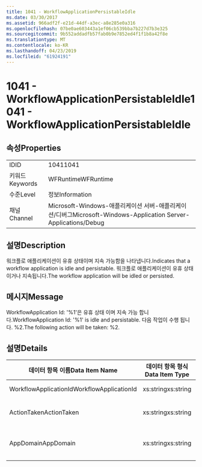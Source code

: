 ```yaml
---
title: 1041 - WorkflowApplicationPersistableIdle
ms.date: 03/30/2017
ms.assetid: 966adf2f-e21d-44df-a3ec-a8e285e0a316
ms.openlocfilehash: 07be0ae603443a1ef06cb539bba7b227d7b3e325
ms.sourcegitcommit: 9b552addadfb57fab0b9e7852ed4f1f1b8a42f8e
ms.translationtype: MT
ms.contentlocale: ko-KR
ms.lasthandoff: 04/23/2019
ms.locfileid: "61924191"
---
```

# <a name="1041---workflowapplicationpersistableidle"></a><span data-ttu-id="1e681-102">1041 - WorkflowApplicationPersistableIdle</span><span class="sxs-lookup"><span data-stu-id="1e681-102">1041 - WorkflowApplicationPersistableIdle</span></span>
## <a name="properties"></a><span data-ttu-id="1e681-103">속성</span><span class="sxs-lookup"><span data-stu-id="1e681-103">Properties</span></span>  
  
|||  
|-|-|  
|<span data-ttu-id="1e681-104">ID</span><span class="sxs-lookup"><span data-stu-id="1e681-104">ID</span></span>|<span data-ttu-id="1e681-105">1041</span><span class="sxs-lookup"><span data-stu-id="1e681-105">1041</span></span>|  
|<span data-ttu-id="1e681-106">키워드</span><span class="sxs-lookup"><span data-stu-id="1e681-106">Keywords</span></span>|<span data-ttu-id="1e681-107">WFRuntime</span><span class="sxs-lookup"><span data-stu-id="1e681-107">WFRuntime</span></span>|  
|<span data-ttu-id="1e681-108">수준</span><span class="sxs-lookup"><span data-stu-id="1e681-108">Level</span></span>|<span data-ttu-id="1e681-109">정보</span><span class="sxs-lookup"><span data-stu-id="1e681-109">Information</span></span>|  
|<span data-ttu-id="1e681-110">채널</span><span class="sxs-lookup"><span data-stu-id="1e681-110">Channel</span></span>|<span data-ttu-id="1e681-111">Microsoft-Windows-애플리케이션 서버-애플리케이션/디버그</span><span class="sxs-lookup"><span data-stu-id="1e681-111">Microsoft-Windows-Application Server-Applications/Debug</span></span>|  
  
## <a name="description"></a><span data-ttu-id="1e681-112">설명</span><span class="sxs-lookup"><span data-stu-id="1e681-112">Description</span></span>  
 <span data-ttu-id="1e681-113">워크플로 애플리케이션이 유휴 상태이며 지속 가능함을 나타냅니다.</span><span class="sxs-lookup"><span data-stu-id="1e681-113">Indicates that a workflow application is idle and persistable.</span></span> <span data-ttu-id="1e681-114">워크플로 애플리케이션이 유휴 상태이거나 지속됩니다.</span><span class="sxs-lookup"><span data-stu-id="1e681-114">The workflow application will be idled or persisted.</span></span>  
  
## <a name="message"></a><span data-ttu-id="1e681-115">메시지</span><span class="sxs-lookup"><span data-stu-id="1e681-115">Message</span></span>  
 <span data-ttu-id="1e681-116">WorkflowApplication Id: '%1'은 유휴 상태 이며 지속 가능 합니다.</span><span class="sxs-lookup"><span data-stu-id="1e681-116">WorkflowApplication Id: '%1' is idle and persistable.</span></span>  <span data-ttu-id="1e681-117">다음 작업이 수행 됩니다. %2.</span><span class="sxs-lookup"><span data-stu-id="1e681-117">The following action will be taken: %2.</span></span>  
  
## <a name="details"></a><span data-ttu-id="1e681-118">설명</span><span class="sxs-lookup"><span data-stu-id="1e681-118">Details</span></span>  
  
|<span data-ttu-id="1e681-119">데이터 항목 이름</span><span class="sxs-lookup"><span data-stu-id="1e681-119">Data Item Name</span></span>|<span data-ttu-id="1e681-120">데이터 항목 형식</span><span class="sxs-lookup"><span data-stu-id="1e681-120">Data Item Type</span></span>|<span data-ttu-id="1e681-121">설명</span><span class="sxs-lookup"><span data-stu-id="1e681-121">Description</span></span>|  
|--------------------|--------------------|-----------------|  
|<span data-ttu-id="1e681-122">WorkflowApplicationId</span><span class="sxs-lookup"><span data-stu-id="1e681-122">WorkflowApplicationId</span></span>|<span data-ttu-id="1e681-123">xs:string</span><span class="sxs-lookup"><span data-stu-id="1e681-123">xs:string</span></span>|<span data-ttu-id="1e681-124">워크플로 애플리케이션 ID</span><span class="sxs-lookup"><span data-stu-id="1e681-124">The workflow application id</span></span>|  
|<span data-ttu-id="1e681-125">ActionTaken</span><span class="sxs-lookup"><span data-stu-id="1e681-125">ActionTaken</span></span>|<span data-ttu-id="1e681-126">xs:string</span><span class="sxs-lookup"><span data-stu-id="1e681-126">xs:string</span></span>|<span data-ttu-id="1e681-127">작업이 워크플로 애플리케이션에서 수행됩니다.</span><span class="sxs-lookup"><span data-stu-id="1e681-127">The action that will be taken on the workflow application.</span></span>|  
|<span data-ttu-id="1e681-128">AppDomain</span><span class="sxs-lookup"><span data-stu-id="1e681-128">AppDomain</span></span>|<span data-ttu-id="1e681-129">xs:string</span><span class="sxs-lookup"><span data-stu-id="1e681-129">xs:string</span></span>|<span data-ttu-id="1e681-130">AppDomain.CurrentDomain.FriendlyName에서 반환되는 문자열입니다.</span><span class="sxs-lookup"><span data-stu-id="1e681-130">The string returned by AppDomain.CurrentDomain.FriendlyName.</span></span>|
